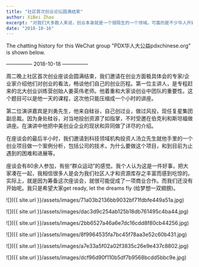 ```yaml
---
title: "社区首次创业论坛圆满结束"
author: XiBei Zhao
excerpt: "对我们大多数人来说，创业本身就是一个很陌生的一个领域。可喜的是不少华人开始摸索创业，有辛酸，有喜悦。这次座谈会目的在于为华人社区改进创业环境，活跃创业气氛，做铺路工作。创业是每个人的事情，社区能做的是提供一个信息和人才资源分享平台，为想创业的社区成员提供条件。"
date: "2018-10-16"
---
```


The chatting history for this WeChat group "PDX华人大公益pdxchinese.org" is shown below.

—————  2018-10-18  —————

周二晚上社区首次创业座谈会圆满结束，我们邀请在创业方面极具体会的专家/企业家介绍他们对创业的看法，畅谈他们自己的创业历程。第一位主讲人，是专程赶来的北大创业训练营创始人姜英伟老师。他着重和大家谈创业中团队的重要性。这个题目可以是他一天的课程，这次他只能压缩成一个小时的讲座。

第二位演讲嘉宾是刘勇先生，他来自硅谷，自己创过业，做过风投，现任复星集团副总裁。因为身处硅谷，对当地投创资源了如指掌，不时受邀在伯克利和斯坦福做讲座。在演讲中他把中美创业企业的现状和异同做了详尽的介绍。

在座谈会的最后半小时，我们邀请到科技领域机构投资人汤立先生就他手里的一个创业项目做一个案例分析，包括公司的技术，为什么要做这个项目，和到目前为止遇到的困难和进展等。

座谈会有80余人参加，有些“群众运动”的感觉。我个人认为这是一件好事，把大家凑在一起，我相信很多人是会为我们社区人才和资源库存之丰富而感到吃惊的。实际上，就是因为筹备这次座谈会，就很可能促成了一项商业合作。而我们还没有开始呢。我只是希望大家get ready, let the dreams fly (给梦想一双翅膀)。

![]({{ site.url }}/assets/images/71a03b2136bb9032bf71fdbfe449a51a.jpg)

![]({{ site.url }}/assets/images/dac3d9c254ab125b18db761495c4ba44.jpg)

![]({{ site.url }}/assets/images/2bb6527a46a6e7dc16cdd8f80cb44256.jpg)

![]({{ site.url }}/assets/images/8f9964535fa7bc45f78aa3e52c60b431.jpg)

![]({{ site.url }}/assets/images/a7e33a5f02a02f3835c26e9e437c8802.jpg)

![]({{ site.url }}/assets/images/dcf96d90f110b5df7b9568bcdd5bbc9e.jpg)

